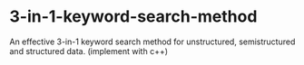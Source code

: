 # 3-in-1-keyword-search-method
An effective 3-in-1 keyword search method for unstructured, semistructured and structured data. (implement with c++) 
